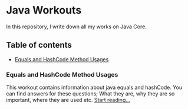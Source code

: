 # Java Workouts

In this repository, I write down all my works on Java Core.

## Table of contents

* [Equals and HashCode Method Usages](#equals-and-hashCode-method-usages)

### Equals and HashCode Method Usages

This workout contains information about java equals and hashCode. You can find answers for these questions; What they are, why they are so important, where they are used etc.
[Start reading...](https://github.com/rclik/JavaWorkout/blob/master/EqualsAndHashCode/Read.md)
